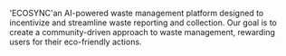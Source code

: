  'ECOSYNC'an AI-powered waste management platform designed to incentivize and streamline waste reporting and collection. Our goal is to create a community-driven approach to waste management, rewarding users for their eco-friendly actions.
